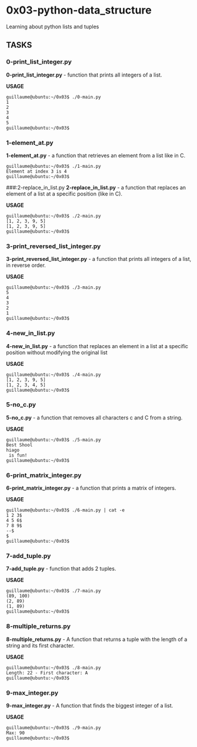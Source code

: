 # 0x03-python-data_structure

Learning about python lists and tuples

## TASKS

### 0-print_list_integer.py

**0-print_list_integer.py** - function that prints all integers of a list.

**USAGE**
```
guillaume@ubuntu:~/0x03$ ./0-main.py
1
2
3
4
5
guillaume@ubuntu:~/0x03$
```

### 1-element_at.py
**1-element_at.py** - a function that retrieves an element from a list like in C.

```
guillaume@ubuntu:~/0x03$ ./1-main.py
Element at index 3 is 4
guillaume@ubuntu:~/0x03$
```


###:2-replace_in_list.py
**2-replace_in_list.py** - a function that replaces an element of a list at a specific position (like in C).

**USAGE**
```
guillaume@ubuntu:~/0x03$ ./2-main.py
[1, 2, 3, 9, 5]
[1, 2, 3, 9, 5]
guillaume@ubuntu:~/0x03$
```

### 3-print_reversed_list_integer.py
**3-print_reversed_list_integer.py** -  a function that prints all integers of a list, in reverse order.

**USAGE**
```
guillaume@ubuntu:~/0x03$ ./3-main.py
5
4
3
2
1
guillaume@ubuntu:~/0x03$
```

### 4-new_in_list.py

**4-new_in_list.py** -  a function that replaces an element in a list at a specific position without modifying the original list

**USAGE**
```
guillaume@ubuntu:~/0x03$ ./4-main.py
[1, 2, 3, 9, 5]
[1, 2, 3, 4, 5]
guillaume@ubuntu:~/0x03$
```

### 5-no_c.py

**5-no_c.py** - a function that removes all characters c and C from a string.

**USAGE**
```
guillaume@ubuntu:~/0x03$ ./5-main.py
Best Shool
hiago
 is fun!
guillaume@ubuntu:~/0x03$ 
```

### 6-print_matrix_integer.py

**6-print_matrix_integer.py** -  a function that prints a matrix of integers.

**USAGE**

```
guillaume@ubuntu:~/0x03$ ./6-main.py | cat -e
1 2 3$
4 5 6$
7 8 9$
--$
$
guillaume@ubuntu:~/0x03$ 
```

### 7-add_tuple.py

**7-add_tuple.py** - function that adds 2 tuples.

**USAGE**
```
guillaume@ubuntu:~/0x03$ ./7-main.py
(89, 100)
(2, 89)
(1, 89)
guillaume@ubuntu:~/0x03$
```

### 8-multiple_returns.py

**8-multiple_returns.py** - A function that returns a tuple with the length of a string and its first character.

**USAGE**

```
guillaume@ubuntu:~/0x03$ ./8-main.py
Length: 22 - First character: A
guillaume@ubuntu:~/0x03$
```

### 9-max_integer.py

**9-max_integer.py** - A function that finds the biggest integer of a list.

**USAGE**

```
guillaume@ubuntu:~/0x03$ ./9-main.py
Max: 90
guillaume@ubuntu:~/0x03$
```
